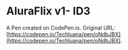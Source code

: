 # AluraFlix v1- ID3

A Pen created on CodePen.io. Original URL: [https://codepen.io/Techluana/pen/oNdbJBX](https://codepen.io/Techluana/pen/oNdbJBX).

